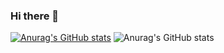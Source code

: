 ### Hi there 👋

<!--
**Chen-shangwei/Chen-shangwei** is a ✨ _special_ ✨ repository because its `README.md` (this file) appears on your GitHub profile.

Here are some ideas to get you started:

- 🔭 I’m currently working on ...
- 🌱 I’m currently learning ...
- 👯 I’m looking to collaborate on ...
- 🤔 I’m looking for help with ...
- 💬 Ask me about ...
- 📫 How to reach me: ...
- 😄 Pronouns: ...
- ⚡ Fun fact: ...
-->
[![Anurag's GitHub stats](https://github-readme-stats.vercel.app/api?username=Chen-shangwei)](https://github.com/Chen-shangwei/Chen-shangwei)
![Anurag's GitHub stats](https://github-readme-stats.vercel.app/api?username=Chen-shangwei&show_icons=true&theme=radical)


